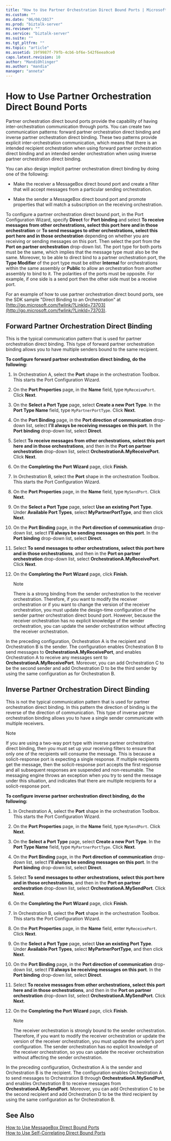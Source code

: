 ```yaml
---
title: "How to Use Partner Orchestration Direct Bound Ports | Microsoft Docs"
ms.custom: ""
ms.date: "06/08/2017"
ms.prod: "biztalk-server"
ms.reviewer: ""
ms.service: "biztalk-server"
ms.suite: ""
ms.tgt_pltfrm: ""
ms.topic: "article"
ms.assetid: 19f9987f-79fb-4cb6-bf6e-542f6eea9ce0
caps.latest.revision: 10
author: "MandiOhlinger"
ms.author: "mandia"
manager: "anneta"
---
```

# How to Use Partner Orchestration Direct Bound Ports
Partner orchestration direct bound ports provide the capability of having inter-orchestration communication through ports. You can create two communication patterns: forward partner orchestration direct binding and inverse partner orchestration direct binding. These two patterns provide explicit inter-orchestration communication, which means that there is an intended recipient orchestration when using forward partner orchestration direct binding and an intended sender orchestration when using inverse partner orchestration direct binding.  
  
 You can also design implicit partner orchestration direct binding by doing one of the following:  
  
-   Make the receiver a MessageBox direct bound port and create a filter that will accept messages from a particular sending orchestration.  
  
-   Make the sender a MessageBox direct bound port and promote properties that will match a subscription on the receiving orchestration.  
  
 To configure a partner orchestration direct bound port, in the Port Configuration Wizard, specify **Direct** for **Port binding** and select **To receive messages from other orchestrations, select this port here and in those orchestration** or **To send messages to other orchestrations, select this port here and in those orchestration** depending on whether you are receiving or sending messages on this port. Then select the port from the **Port on partner orchestration** drop-down list. The port type for both ports must be the same, which implies that the message type must also be the same. Moreover, to be able to direct bind to a partner orchestration port, the **Type Modifier** of the port type must be either **Internal** for orchestrations within the same assembly or **Public** to allow an orchestration from another assembly to bind to it. The polarities of the ports must be opposite. For example, if one side is a send port then the other side must be a receive port.  
  
 For an example of how to use partner orchestration direct bound ports, see the SDK sample "Direct Binding to an Orchestration" at [http://go.microsoft.com/fwlink/?LinkId=73703](http://go.microsoft.com/fwlink/?LinkId=73703).  
  
## Forward Partner Orchestration Direct Binding  
 This is the typical communication pattern that is used for partner orchestration direct binding. This type of forward partner orchestration binding allows you to have multiple senders bound to the same recipient.  
  
 **To configure forward partner orchestration direct binding, do the following:**  
  
1.  In Orchestration A, select the **Port** shape in the orchestration Toolbox. This starts the Port Configuration Wizard.  
  
2.  On the **Port Properties** page, in the **Name** field, type `MyReceivePort`. Click **Next**.  
  
3.  On the **Select a Port Type** page, select **Create a new Port Type**. In the **Port Type Name** field, type `MyPartnerPortType`. Click **Next**.  
  
4.  On the **Port Binding** page, in the **Port direction of communication** drop-down list, select **I'll always be receiving messages on this port**. In the **Port binding** drop-down list, select **Direct**.  
  
5.  Select **To receive messages from other orchestrations, select this port here and in those orchestrations**, and then in the **Port on partner orchestration** drop-down list, select **OrchestrationA.MyReceivePort**. Click **Next**.  
  
6.  On the **Completing the Port Wizard** page, click **Finish**.  
  
7.  In Orchestration B, select the **Port** shape in the orchestration Toolbox. This starts the Port Configuration Wizard.  
  
8.  On the **Port Properties** page, in the **Name** field, type `MySendPort`. Click **Next**.  
  
9. On the **Select a Port Type** page, select **Use an existing Port Type**. Under **Available Port Types**, select **MyPartnerPortType**, and then click **Next**.  
  
10. On the **Port Binding** page, in the **Port direction of communication** drop-down list, select **I'll always be sending messages on this port**. In the **Port binding** drop-down list, select **Direct**.  
  
11. Select **To send messages to other orchestrations, select this port here and in those orchestrations**, and then in the **Port on partner orchestration** drop-down list, select **OrchestrationA.MyReceivePort**. Click **Next**.  
  
12. On the **Completing the Port Wizard** page, click **Finish**.  
  
    > [!NOTE]
    >  There is a strong binding from the sender orchestration to the receiver orchestration. Therefore, if you want to modify the receiver orchestration or if you want to change the version of the receiver orchestration, you must update the design-time configuration of the sender partner orchestration direct bound port. However, because the receiver orchestration has no explicit knowledge of the sender orchestration, you can update the sender orchestration without affecting the receiver orchestration.  
  
 In the preceding configuration, Orchestration A is the recipient and Orchestration B is the sender. The configuration enables Orchestration B to send messages to **OrchestrationA.MyReceivePort**, and enables Orchestration A to receive any messages sent to **OrchestrationA.MyReceivePort**. Moreover, you can add Orchestration C to be the second sender and add Orchestration D to be the third sender by using the same configuration as for Orchestration B.  
  
## Inverse Partner Orchestration Direct Binding  
 This is not the typical communication pattern that is used for partner orchestration direct binding. In this pattern the direction of binding is the reverse of the direction of communication. This type of inverse partner orchestration binding allows you to have a single sender communicate with multiple receivers.  
  
> [!NOTE]
>  If you are using a two-way port type with inverse partner orchestration direct binding, then you must set up your receiving filters to ensure that only one of the recipients will consume the message. This is because a solicit-response port is expecting a single response. If multiple recipients get the message, then the solicit-response port accepts the first response and all subsequent responses are suspended and non-resumable. The messaging engine throws an exception when you try to send the message under this situation, and indicates that there are multiple recipients for a solicit-response port.  
  
 **To configure inverse partner orchestration direct binding, do the following:**  
  
1.  In Orchestration A, select the **Port** shape in the orchestration Toolbox. This starts the Port Configuration Wizard.  
  
2.  On the **Port Properties** page, in the **Name** field, type `MySendPort`. Click **Next**.  
  
3.  On the **Select a Port Type** page, select **Create a new Port Type**. In the **Port Type Name** field, type `MyPartnerPortType`. Click **Next**.  
  
4.  On the **Port Binding** page, in the **Port direction of communication** drop-down list, select **I'll always be sending messages on this port**. In the **Port binding** drop-down list, select **Direct**.  
  
5.  Select **To send messages to other orchestrations, select this port here and in those orchestrations**, and then in the **Port on partner orchestration** drop-down list, select **OrchestrationA.MySendPort**. Click **Next**.  
  
6.  On the **Completing the Port Wizard** page, click **Finish**.  
  
7.  In Orchestration B, select the **Port** shape in the orchestration Toolbox. This starts the Port Configuration Wizard.  
  
8.  On the **Port Properties** page, in the **Name** field, enter `MyReceivePort`. Click **Next**.  
  
9. On the **Select a Port Type** page, select **Use an existing Port Type**. Under **Available Port Types**, select **MyPartnerPortType**, and then click **Next**.  
  
10. On the **Port Binding** page, in the **Port direction of communication** drop-down list, select **I'll always be receiving messages on this port**. In the **Port binding** drop-down list, select **Direct**.  
  
11. Select **To receive messages from other orchestrations, select this port here and in those orchestrations**, and then in the **Port on partner orchestration** drop-down list, select **OrchestrationA.MySendPort**. Click **Next**.  
  
12. On the **Completing the Port Wizard** page, click **Finish**.  
  
    > [!NOTE]
    >  The receiver orchestration is strongly bound to the sender orchestration. Therefore, if you want to modify the receiver orchestration or update the version of the receiver orchestration, you must update the sender’s port configuration. The sender orchestration has no explicit knowledge of the receiver orchestration, so you can update the receiver orchestration without affecting the sender orchestration.  
  
 In the preceding configuration, Orchestration A is the sender and Orchestration B is the recipient. The configuration enables Orchestration A to send messages to Orchestration B through **OrchestrationA.MySendPort**, and enables Orchestration B to receive messages from **OrchestrationA.MySendPort**. Moreover, you can add Orchestration C to be the second recipient and add Orchestration D to be the third recipient by using the same configuration as for Orchestration B.  
  
## See Also  
 [How to Use MessageBox Direct Bound Ports](../core/how-to-use-messagebox-direct-bound-ports.md)   
 [How to Use Self-Correlating Direct Bound Ports](../core/how-to-use-self-correlating-direct-bound-ports.md)